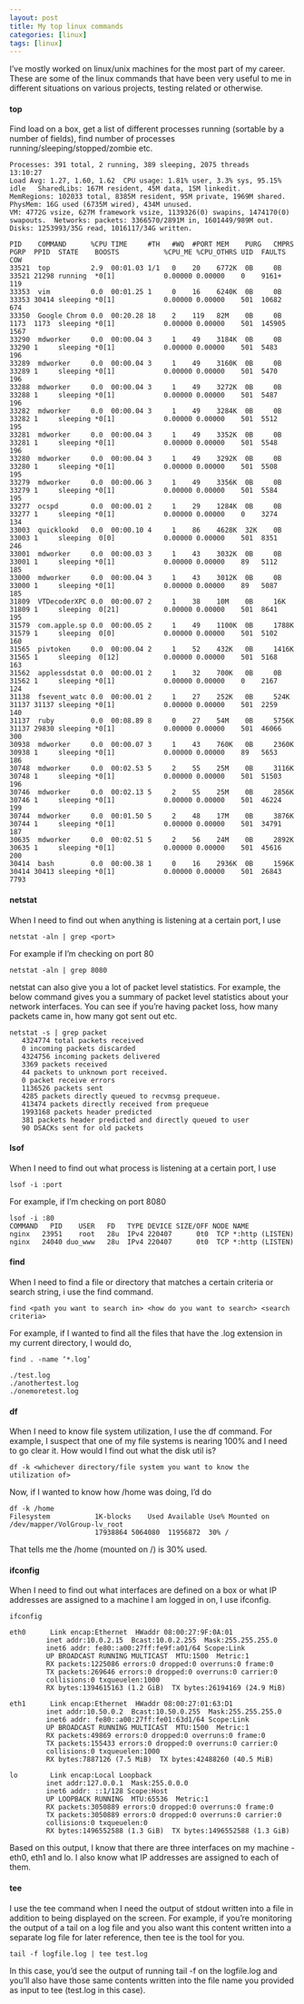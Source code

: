 ```yaml
---
layout: post
title: My top linux commands
categories: [linux]
tags: [linux]
---
```

I’ve mostly worked on linux/unix machines for the most part of my career. These are some of the linux commands that have been very useful to me in different situations on various projects, testing related or otherwise.

#### top

Find load on a box, get a list of different processes running (sortable by a number of fields), find number of processes running/sleeping/stopped/zombie etc.

```
Processes: 391 total, 2 running, 389 sleeping, 2075 threads                                                                                  13:10:27
Load Avg: 1.27, 1.60, 1.62  CPU usage: 1.81% user, 3.3% sys, 95.15% idle   SharedLibs: 167M resident, 45M data, 15M linkedit.
MemRegions: 102033 total, 8385M resident, 95M private, 1969M shared. PhysMem: 16G used (6735M wired), 434M unused.
VM: 4772G vsize, 627M framework vsize, 1139326(0) swapins, 1474170(0) swapouts.  Networks: packets: 3366570/2891M in, 1601449/989M out.
Disks: 1253993/35G read, 1016117/34G written.

PID    COMMAND      %CPU TIME     #TH   #WQ  #PORT MEM    PURG   CMPRS  PGRP  PPID  STATE    BOOSTS           %CPU_ME %CPU_OTHRS UID  FAULTS   COW 
33521  top          2.9  00:01.03 1/1   0    20    6772K  0B     0B     33521 21298 running  *0[1]            0.00000 0.00000    0    9161+    119
33353  vim          0.0  00:01.25 1     0    16    6240K  0B     0B     33353 30414 sleeping *0[1]            0.00000 0.00000    501  10682    674
33350  Google Chrom 0.0  00:20.28 18    2    119   82M    0B     0B     1173  1173  sleeping *0[1]            0.00000 0.00000    501  145905   1567
33290  mdworker     0.0  00:00.04 3     1    49    3184K  0B     0B     33290 1     sleeping *0[1]            0.00000 0.00000    501  5483     196
33289  mdworker     0.0  00:00.04 3     1    49    3160K  0B     0B     33289 1     sleeping *0[1]            0.00000 0.00000    501  5470     196
33288  mdworker     0.0  00:00.04 3     1    49    3272K  0B     0B     33288 1     sleeping *0[1]            0.00000 0.00000    501  5487     196
33282  mdworker     0.0  00:00.04 3     1    49    3284K  0B     0B     33282 1     sleeping *0[1]            0.00000 0.00000    501  5512     195
33281  mdworker     0.0  00:00.04 3     1    49    3352K  0B     0B     33281 1     sleeping *0[1]            0.00000 0.00000    501  5548     196
33280  mdworker     0.0  00:00.04 3     1    49    3292K  0B     0B     33280 1     sleeping *0[1]            0.00000 0.00000    501  5508     195
33279  mdworker     0.0  00:00.06 3     1    49    3356K  0B     0B     33279 1     sleeping *0[1]            0.00000 0.00000    501  5584     195
33277  ocspd        0.0  00:00.01 2     1    29    1284K  0B     0B     33277 1     sleeping *0[1]            0.00000 0.00000    0    3274     134
33003  quicklookd   0.0  00:00.10 4     1    86    4628K  32K    0B     33003 1     sleeping  0[0]            0.00000 0.00000    501  8351     246
33001  mdworker     0.0  00:00.03 3     1    43    3032K  0B     0B     33001 1     sleeping *0[1]            0.00000 0.00000    89   5112     185
33000  mdworker     0.0  00:00.04 3     1    43    3012K  0B     0B     33000 1     sleeping *0[1]            0.00000 0.00000    89   5087     185
31809  VTDecoderXPC 0.0  00:00.07 2     1    38    10M    0B     16K    31809 1     sleeping  0[21]           0.00000 0.00000    501  8641     195
31579  com.apple.sp 0.0  00:00.05 2     1    49    1100K  0B     1788K  31579 1     sleeping  0[0]            0.00000 0.00000    501  5102     160
31565  pivtoken     0.0  00:00.04 2     1    52    432K   0B     1416K  31565 1     sleeping  0[12]           0.00000 0.00000    501  5168     163
31562  applessdstat 0.0  00:00.01 2     1    32    700K   0B     0B     31562 1     sleeping *0[1]            0.00000 0.00000    0    2167     124
31138  fsevent_watc 0.0  00:00.01 2     1    27    252K   0B     524K   31137 31137 sleeping *0[1]            0.00000 0.00000    501  2259     140
31137  ruby         0.0  00:08.89 8     0    27    54M    0B     5756K  31137 29830 sleeping *0[1]            0.00000 0.00000    501  46066    300
30938  mdworker     0.0  00:00.07 3     1    43    760K   0B     2360K  30938 1     sleeping *0[1]            0.00000 0.00000    89   5653     186
30748  mdworker     0.0  00:02.53 5     2    55    25M    0B     3116K  30748 1     sleeping *0[1]            0.00000 0.00000    501  51503    196
30746  mdworker     0.0  00:02.13 5     2    55    25M    0B     2856K  30746 1     sleeping *0[1]            0.00000 0.00000    501  46224    199
30744  mdworker     0.0  00:01.50 5     2    48    17M    0B     3876K  30744 1     sleeping *0[1]            0.00000 0.00000    501  34791    187
30635  mdworker     0.0  00:02.51 5     2    56    24M    0B     2892K  30635 1     sleeping *0[1]            0.00000 0.00000    501  45616    200
30414  bash         0.0  00:00.38 1     0    16    2936K  0B     1596K  30414 30413 sleeping *0[1]            0.00000 0.00000    501  26843    7793
```

#### netstat

When I need to find out when anything is listening at a certain port, I use

```
netstat -aln | grep <port>
```

For example if I’m checking on port 80

```
netstat -aln | grep 8080
```

netstat can also give you a lot of packet level statistics. For example,
the below command gives you a summary of packet level statistics about
your network interfaces. You can see if you’re having packet loss, how
many packets came in, how many got sent out etc.

```
netstat -s | grep packet
   4324774 total packets received
   0 incoming packets discarded
   4324756 incoming packets delivered
   3369 packets received
   44 packets to unknown port received.
   0 packet receive errors
   1136526 packets sent
   4285 packets directly queued to recvmsg prequeue.
   413474 packets directly received from prequeue
   1993168 packets header predicted
   381 packets header predicted and directly queued to user
   90 DSACKs sent for old packets
```

#### lsof

When I need to find out what process is listening at a certain port, I use 

```
lsof -i :port
```

For example, if I’m checking on port 8080

```
lsof -i :80
COMMAND   PID    USER   FD   TYPE DEVICE SIZE/OFF NODE NAME
nginx   23951    root   28u  IPv4 220407      0t0  TCP *:http (LISTEN)
nginx   24040 duo_www   28u  IPv4 220407      0t0  TCP *:http (LISTEN)
```

#### find

When I need to find a file or directory that matches a certain criteria or search string, i use the find command. 

```
find <path you want to search in> <how do you want to search> <search criteria>
```

For example, if I wanted to find all the files that have the .log extension in my current directory, I would do, 

```
find . -name ‘*.log’

./test.log
./anothertest.log
./onemoretest.log
```

#### df

When I need to know file system utilization, I use the df command. For example, I suspect that one of my file systems is nearing 100% and I need to go clear it. How would I find out what the disk util is?  

```
df -k <whichever directory/file system you want to know the utilization of>
```

Now, if I wanted to know how /home was doing, I’d do

```
df -k /home
Filesystem           1K-blocks    Used Available Use% Mounted on
/dev/mapper/VolGroup-lv_root
                     17938864 5064080  11956872  30% /

```
That tells me the /home (mounted on /) is 30% used. 

#### ifconfig

When I need to find out what interfaces are defined on a box or what IP addresses are assigned to a machine I am logged in on, I use ifconfig.

```
ifconfig

eth0      Link encap:Ethernet  HWaddr 08:00:27:9F:0A:01
         inet addr:10.0.2.15  Bcast:10.0.2.255  Mask:255.255.255.0
         inet6 addr: fe80::a00:27ff:fe9f:a01/64 Scope:Link
         UP BROADCAST RUNNING MULTICAST  MTU:1500  Metric:1
         RX packets:1225086 errors:0 dropped:0 overruns:0 frame:0
         TX packets:269646 errors:0 dropped:0 overruns:0 carrier:0
         collisions:0 txqueuelen:1000
         RX bytes:1394615163 (1.2 GiB)  TX bytes:26194169 (24.9 MiB)

eth1      Link encap:Ethernet  HWaddr 08:00:27:01:63:D1
         inet addr:10.50.0.2  Bcast:10.50.0.255  Mask:255.255.255.0
         inet6 addr: fe80::a00:27ff:fe01:63d1/64 Scope:Link
         UP BROADCAST RUNNING MULTICAST  MTU:1500  Metric:1
         RX packets:49869 errors:0 dropped:0 overruns:0 frame:0
         TX packets:155433 errors:0 dropped:0 overruns:0 carrier:0
         collisions:0 txqueuelen:1000
         RX bytes:7887126 (7.5 MiB)  TX bytes:42488260 (40.5 MiB)

lo        Link encap:Local Loopback
         inet addr:127.0.0.1  Mask:255.0.0.0
         inet6 addr: ::1/128 Scope:Host
         UP LOOPBACK RUNNING  MTU:65536  Metric:1
         RX packets:3050889 errors:0 dropped:0 overruns:0 frame:0
         TX packets:3050889 errors:0 dropped:0 overruns:0 carrier:0
         collisions:0 txqueuelen:0
         RX bytes:1496552588 (1.3 GiB)  TX bytes:1496552588 (1.3 GiB)
```

Based on this output, I know that there are three interfaces on my machine - eth0, eth1 and lo. I also know what IP addresses are assigned to each of them.

#### tee

I use the tee command when I need the output of stdout written into a file in addition to being displayed on the screen. For example, if you’re monitoring the output of a tail on a log file and you also want this content  written into a separate log file for later reference, then tee is the tool for you.

```
tail -f logfile.log | tee test.log
```

In this case, you’d see the output of running tail -f on the logfile.log and you’ll also have those same contents written into the file name you provided as input to tee (test.log in this case).
